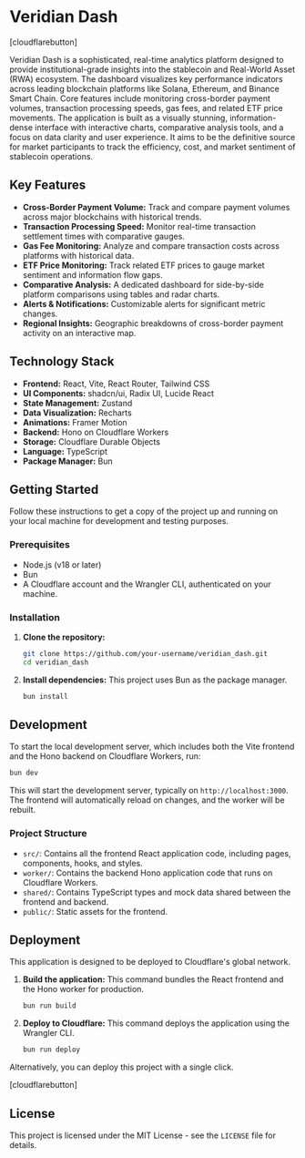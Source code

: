 # Veridian Dash

[cloudflarebutton]

Veridian Dash is a sophisticated, real-time analytics platform designed to provide institutional-grade insights into the stablecoin and Real-World Asset (RWA) ecosystem. The dashboard visualizes key performance indicators across leading blockchain platforms like Solana, Ethereum, and Binance Smart Chain. Core features include monitoring cross-border payment volumes, transaction processing speeds, gas fees, and related ETF price movements. The application is built as a visually stunning, information-dense interface with interactive charts, comparative analysis tools, and a focus on data clarity and user experience. It aims to be the definitive source for market participants to track the efficiency, cost, and market sentiment of stablecoin operations.

## Key Features

-   **Cross-Border Payment Volume:** Track and compare payment volumes across major blockchains with historical trends.
-   **Transaction Processing Speed:** Monitor real-time transaction settlement times with comparative gauges.
-   **Gas Fee Monitoring:** Analyze and compare transaction costs across platforms with historical data.
-   **ETF Price Monitoring:** Track related ETF prices to gauge market sentiment and information flow gaps.
-   **Comparative Analysis:** A dedicated dashboard for side-by-side platform comparisons using tables and radar charts.
-   **Alerts & Notifications:** Customizable alerts for significant metric changes.
-   **Regional Insights:** Geographic breakdowns of cross-border payment activity on an interactive map.

## Technology Stack

-   **Frontend:** React, Vite, React Router, Tailwind CSS
-   **UI Components:** shadcn/ui, Radix UI, Lucide React
-   **State Management:** Zustand
-   **Data Visualization:** Recharts
-   **Animations:** Framer Motion
-   **Backend:** Hono on Cloudflare Workers
-   **Storage:** Cloudflare Durable Objects
-   **Language:** TypeScript
-   **Package Manager:** Bun

## Getting Started

Follow these instructions to get a copy of the project up and running on your local machine for development and testing purposes.

### Prerequisites

-   Node.js (v18 or later)
-   Bun
-   A Cloudflare account and the Wrangler CLI, authenticated on your machine.

### Installation

1.  **Clone the repository:**
    ```bash
    git clone https://github.com/your-username/veridian_dash.git
    cd veridian_dash
    ```

2.  **Install dependencies:**
    This project uses Bun as the package manager.
    ```bash
    bun install
    ```

## Development

To start the local development server, which includes both the Vite frontend and the Hono backend on Cloudflare Workers, run:

```bash
bun dev
```

This will start the development server, typically on `http://localhost:3000`. The frontend will automatically reload on changes, and the worker will be rebuilt.

### Project Structure

-   `src/`: Contains all the frontend React application code, including pages, components, hooks, and styles.
-   `worker/`: Contains the backend Hono application code that runs on Cloudflare Workers.
-   `shared/`: Contains TypeScript types and mock data shared between the frontend and backend.
-   `public/`: Static assets for the frontend.

## Deployment

This application is designed to be deployed to Cloudflare's global network.

1.  **Build the application:**
    This command bundles the React frontend and the Hono worker for production.
    ```bash
    bun run build
    ```

2.  **Deploy to Cloudflare:**
    This command deploys the application using the Wrangler CLI.
    ```bash
    bun run deploy
    ```

Alternatively, you can deploy this project with a single click.

[cloudflarebutton]

## License

This project is licensed under the MIT License - see the `LICENSE` file for details.